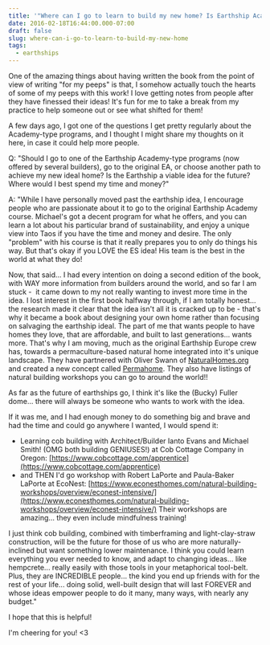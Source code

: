 ```yaml
---
title: '"Where can I go to learn to build my new home? Is Earthship Academy the way?"'
date: 2016-02-18T16:44:00.000-07:00
draft: false
slug: where-can-i-go-to-learn-to-build-my-new-home
tags:
  - earthships
---
```


One of the amazing things about having written the book from the point of view of writing "for my peeps" is that, I somehow actually touch the hearts of some of my peeps with this work! I love getting notes from people after they have finessed their ideas! It's fun for me to take a break from my practice to help someone out or see what shifted for them!  

A few days ago, I got one of the questions I get pretty regularly about the Academy-type programs, and I thought I might share my thoughts on it here, in case it could help more people.  

Q: "Should I go to one of the Earthship Academy-type programs (now offered by several builders), go to the original EA, or choose another path to achieve my new ideal home? Is the Earthship a viable idea for the future? Where would I best spend my time and money?"  

A: "While I have personally moved past the earthship idea, I encourage people who are passionate about it to go to the original Earthship Academy course. Michael's got a decent program for what he offers, and you can learn a lot about his particular brand of sustainability, and enjoy a unique view into Taos if you have the time and money and desire. The only "problem" with his course is that it really prepares you to only do things his way. But that's okay if you LOVE the ES idea! His team is the best in the world at what they do!  

Now, that said... I had every intention on doing a second edition of the book, with WAY more information from builders around the world, and so far I am stuck -  it came down to my not really wanting to invest more time in the idea. I lost interest in the first book halfway through, if I am totally honest... the research made it clear that the idea isn't all it is cracked up to be - that's why it became a book about designing your own home rather than focusing on salvaging the earthship ideal. The part of me that wants people to have homes they love, that are affordable, and built to last generations... wants more. That's why I am moving, much as the original Earthship Europe crew has, towards a permaculture-based natural home integrated into it's unique landscape. They have partnered with Oliver Swann of [NaturalHomes.org](http://naturalhomes.org/) and created a new concept called [Permahome](https://www.facebook.com/permahome/). They also have listings of natural building workshops you can go to around the world!!

As far as the future of earthships go, I think it's like the (Bucky) Fuller dome... there will always be someone who wants to work with the idea.

If it was me, and I had enough money to do something big and brave and had the time and could go anywhere I wanted, I would spend it:

- Learning cob building with Architect/Builder Ianto Evans and Michael Smith! (OMG both building GENIUSES!) at Cob Cottage Company in Oregon: [https://www.cobcottage.com/apprentice](https://www.cobcottage.com/apprentice)
- and THEN I'd go workshop with Robert LaPorte and Paula-Baker LaPorte at EcoNest: [https://www.econesthomes.com/natural-building-workshops/overview/econest-intensive/](https://www.econesthomes.com/natural-building-workshops/overview/econest-intensive/) Their workshops are amazing... they even include mindfulness training!

I just think cob building, combined with timberframing and light-clay-straw construction, will be the future for those of us who are more naturally-inclined but want something lower maintenance. I think you could learn everything you ever needed to know, and adapt to changing ideas... like hempcrete... really easily with those tools in your metaphorical tool-belt. Plus, they are INCREDIBLE people... the kind you end up friends with for the rest of your life... doing solid, well-built design that will last FOREVER and whose ideas empower people to do it many, many ways, with nearly any budget."

I hope that this is helpful! 

I'm cheering for you! <3
